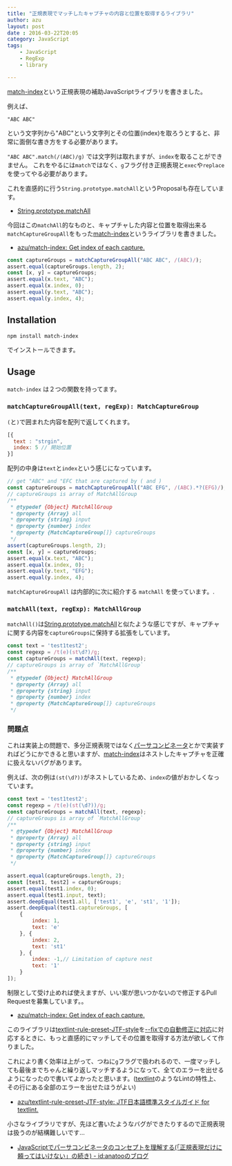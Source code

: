 ```yaml
---
title: "正規表現でマッチしたキャプチャの内容と位置を取得するライブラリ"
author: azu
layout: post
date : 2016-03-22T20:05
category: JavaScript
tags:
    - JavaScript
    - RegExp
    - library

---
```


[match-index](https://github.com/azu/match-index "match-index")という正規表現の補助JavaScriptライブラリを書きました。

例えば、

	"ABC ABC"

という文字列から"ABC"という文字列とその位置(index)を取ろうとすると、非常に面倒な書き方をする必要があります。

`"ABC ABC".match(/(ABC)/g)` では文字列は取れますが、`index`を取ることができません。
これをやるには`match`ではなく、`g`フラグ付き正規表現と`exec`や`replace`を使ってやる必要があります。

これを直感的に行う`String.prototype.matchAll`というProposalも存在しています。

- [String.prototype.matchAll](https://github.com/tc39/String.prototype.matchAll#rationale "String.prototype.matchAll")

今回はこの`matchAll`的なものと、キャプチャした内容と位置を取得出来る`matchCaptureGroupAll`をもった[match-index](https://github.com/azu/match-index "match-index")というライブラリを書きました。

- [azu/match-index: Get index of each capture.](https://github.com/azu/match-index "azu/match-index: Get index of each capture.")

```js
const captureGroups = matchCaptureGroupAll("ABC ABC", /(ABC)/);
assert.equal(captureGroups.length, 2);
const [x, y] = captureGroups;
assert.equal(x.text, "ABC");
assert.equal(x.index, 0);
assert.equal(y.text, "ABC");
assert.equal(y.index, 4);
```

## Installation

    npm install match-index

でインストールできます。

## Usage

`match-index` は２つの関数を持ってます。

### `matchCaptureGroupAll(text, regExp): MatchCaptureGroup`

`(`と`)`で囲まれた内容を配列で返してくれます。

```js
[{
  text : "strgin",
  index: 5 // 開始位置
}]
```

配列の中身は`text`と`index`という感じになっています。

```js
// get "ABC" and "EFC that are captured by ( and )
const captureGroups = matchCaptureGroupAll("ABC EFG", /(ABC).*?(EFG)/);
// captureGroups is array of MatchAllGroup
/**
 * @typedef {Object} MatchAllGroup
 * @property {Array} all
 * @property {string} input
 * @property {number} index
 * @property {MatchCaptureGroup[]} captureGroups
 */
assert(captureGroups.length, 2);
const [x, y] = captureGroups;
assert.equal(x.text, "ABC");
assert.equal(x.index, 0);
assert.equal(y.text, "EFG");
assert.equal(y.index, 4);
```

`matchCaptureGroupAll` は内部的に次に紹介する `matchAll` を使っています。.

### `matchAll(text, regExp): MatchAllGroup`

`matchAll()`は[String.prototype.matchAll](https://github.com/tc39/String.prototype.matchAll#rationale "String.prototype.matchAll")と似たような感じですが、キャプチャに関する内容を`captureGroups`に保持する拡張をしています。

```js
const text = 'test1test2';
const regexp = /t(e)(st\d?)/g;
const captureGroups = matchAll(text, regexp);
// captureGroups is array of `MatchAllGroup`
/**
 * @typedef {Object} MatchAllGroup
 * @property {Array} all
 * @property {string} input
 * @property {number} index
 * @property {MatchCaptureGroup[]} captureGroups
 */
```

### 問題点

これは実装上の問題で、多分正規表現ではなく[パーサコンビネータ](http://blog.anatoo.jp/entry/2015/04/26/220026 "パーサコンビネータ")とかで実装すればどうにかできると思いますが、[match-index](https://github.com/azu/match-index "match-index")はネストしたキャプチャを正確に扱えないバグがあります。

例えば、次の例は`(st(\d?))`がネストしているため、`index`の値がおかしくなっています。


```js
const text = 'test1test2';
const regexp = /t(e)(st(\d?))/g;
const captureGroups = matchAll(text, regexp);
// captureGroups is array of `MatchAllGroup`
/**
 * @typedef {Object} MatchAllGroup
 * @property {Array} all
 * @property {string} input
 * @property {number} index
 * @property {MatchCaptureGroup[]} captureGroups
 */

assert.equal(captureGroups.length, 2);
const [test1, test2] = captureGroups;
assert.equal(test1.index, 0);
assert.equal(test1.input, text);
assert.deepEqual(test1.all, ['test1', 'e', 'st1', '1']);
assert.deepEqual(test1.captureGroups, [
    {
        index: 1,
        text: 'e'
    }, {
        index: 2,
        text: 'st1'
    }, {
        index: -1,// Limitation of capture nest
        text: '1'
    }
]);
```

制限として受け止めれば使えますが、いい案が思いつかないので修正するPull Requestを募集しています。。

- [azu/match-index: Get index of each capture.](https://github.com/azu/match-index "azu/match-index: Get index of each capture.")

このライブラリは[textlint-rule-preset-JTF-style](https://github.com/azu/textlint-rule-preset-JTF-style "textlint-rule-preset-JTF-style")を[--fixでの自動修正に対応](http://efcl.info/2016/03/15/textlint--fix/ "--fixでの自動修正に対応")に対応するときに、もっと直感的にマッチしてその位置を取得する方法が欲しくて作りました。

これにより書く効率は上がって、つねに`g`フラグで扱われるので、一度マッチしても最後までちゃんと繰り返しマッチするようになって、全てのエラーを出せるようになったので書いてよかったと思います。([textlint](https://github.com/textlint/textlint "textlint")のようなLintの特性上、その行にある全部のエラーを出せたほうがよい)

- [azu/textlint-rule-preset-JTF-style: JTF日本語標準スタイルガイド for textlint.](https://github.com/azu/textlint-rule-preset-JTF-style "azu/textlint-rule-preset-JTF-style: JTF日本語標準スタイルガイド for textlint.")

小さなライブラリですが、先ほど書いたようなバグができたりするので正規表現は扱うのが結構難しいです…

- [JavaScriptでパーサコンビネータのコンセプトを理解する(「正規表現だけに頼ってはいけない」の続き) - id:anatooのブログ](http://blog.anatoo.jp/entry/2015/04/26/220026 "JavaScriptでパーサコンビネータのコンセプトを理解する(「正規表現だけに頼ってはいけない」の続き) - id:anatooのブログ")
